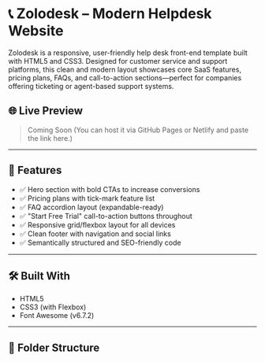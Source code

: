 # 📞 Zolodesk – Modern Helpdesk Website

Zolodesk is a responsive, user-friendly help desk front-end template built with HTML5 and CSS3. Designed for customer service and support platforms, this clean and modern layout showcases core SaaS features, pricing plans, FAQs, and call-to-action sections—perfect for companies offering ticketing or agent-based support systems.

## 🌐 Live Preview

> Coming Soon (You can host it via GitHub Pages or Netlify and paste the link here.)

---

## 🧩 Features

- ✅ Hero section with bold CTAs to increase conversions
- ✅ Pricing plans with tick-mark feature list
- ✅ FAQ accordion layout (expandable-ready)
- ✅ "Start Free Trial" call-to-action buttons throughout
- ✅ Responsive grid/flexbox layout for all devices
- ✅ Clean footer with navigation and social links
- ✅ Semantically structured and SEO-friendly code

---

## 🛠️ Built With

- HTML5
- CSS3 (with Flexbox)
- Font Awesome (v6.7.2)

---

## 📁 Folder Structure

